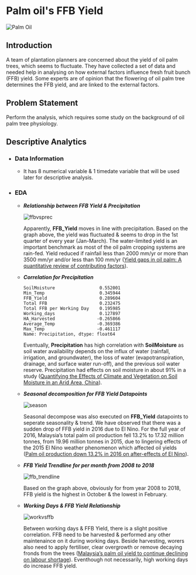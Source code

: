 # Palm oil's FFB Yield

![Palm Oil](https://cdn.mos.cms.futurecdn.net/mGdgtbdLgJSGEt9Lv9aZuJ-1200-80.jpg)
## Introduction

A team of plantation planners are concerned about the yield of oil palm trees, which seems to fluctuate. They have collected a set of data and needed help in analysing on how external factors influence fresh fruit bunch (FFB) yield. Some experts are of opinion that the flowering of oil palm tree determines the FFB yield, and are linked to the external factors.

## Problem Statement
Perform the analysis, which requires some study on the background of oil palm tree physiology.

## Descriptive Analytics

- ### Data Information
  - It has 8 numerical variable & 1 timedate variable that will be used later for descriptive analysis.
    
- ### EDA
  - **_Relationship between FFB Yield & Precipitation_**
 
    ![ffbvsprec](https://user-images.githubusercontent.com/63250608/173700826-ad88d990-0562-4c7f-b7e5-7f125516f7bf.png)
    
    Apparently, **FFB_Yield** moves in line with precipitation. Based on the graph above, the yield was fluctuated & seems to drop in the 1st quarter of every year (Jan-March). The water-limited yield is an important benchmark as most of the oil palm cropping systems are rain-fed. Yield reduced if rainfail less than 2000 mm/yr or more than 3500 mm/yr and/or less than 100 mm/yr ([Yield gaps in oil palm: A quantitative review of contributing factors](https://reader.elsevier.com/reader/sd/pii/S1161030116302131?token=C26C735E785F32E0207E3A09E2A3DCD8E9F5350B4670E5D23EF888EF992F21301F374C1359FD5CFA350550E9746918A0&originRegion=eu-west-1&originCreation=20220614155939)).

  - **_Correlation for Precipitation_**


    ```
    SoilMoisture                 0.552001
    Min_Temp                     0.345944
    FFB_Yield                    0.289604
    Total FFB                    0.232475
    Total FFB per Working Day    0.195985
    Working_days                 0.127897
    HA_Harvested                -0.265866
    Average_Temp                -0.369386
    Max_Temp                    -0.461117
    Name: Precipitation, dtype: float64
    ```
  
    Eventually, **Precipitation** has high correlation with **SoilMoisture** as soil water availability depends on the influx of water (rainfall, irrigation, and groundwater), the loss of water (evapotranspiration, drainage, and surface water run-off), and the previous soil water reserve. Precipitation had effects on soil moisture in about 91% in a study ([Quantifying the Effects of Climate and Vegetation
  on Soil Moisture in an Arid Area, China](https://www.mdpi.com/2073-4441/11/4/767/pdf#:~:text=soil%20moisture%20variability.-,Precipitation%20had%20effects%20on%20soil%20moisture%20in%20about%2091%25%20of,87%25%20of%20the%20study%20area.)).
    
  - **_Seasonal decomposition for FFB Yield Datapoints_**
  
    ![season](https://user-images.githubusercontent.com/63250608/173701120-3e4a6643-9609-48ac-8b5a-bce553b16ea2.png)
    
    Seasonal decompose was also executed on **FFB_Yield** datapoints to seperate seasonality & trend. We have observed that there was a sudden drop of FFB yield in 2016 due to El Nino. For the full year of 2016, Malaysia’s total palm oil production fell 13.2% to 17.32 million tonnes, from 19.96 million tonnes in 2015, due to lingering effects of the 2015 El Nino weather phenomenon which affected oil yields ([Palm oil production down 13.2% in 2016 on after-effects of El Nino](https://www.theedgemarkets.com/article/palm-oil-production-down-132-2016-after-effects-el-nino)). 
    
  - **_FFB Yield Trendline for per month from 2008 to 2018_**

     ![ffb_trendline](https://user-images.githubusercontent.com/63250608/173701329-8285ea5f-c902-4cbd-a35d-be8d7372c79b.png)
     
     Based on the graph above, obviously for from year 2008 to 2018, FFB yield is the highest in October & the lowest in February.
    
  - **_Working Days & FFB Yield Relationship_**

    ![workvsffb](https://user-images.githubusercontent.com/63250608/173701429-c065dd3e-c0ed-4a59-ae1f-ed5bfad76f22.png)

     Between working days & FFB Yield, there is a slight positive correlation. FFB need to be harvested & performed any other maintenaince on it during working days. Beside harvesting, worers also need to apply fertiliser, clear overgrowth or remove decaying fronds from the trees ([Malaysia’s palm oil yield to continue declining on labour shortage](https://www.theedgemarkets.com/article/malaysias-palm-oil-yield-continue-declining-labour-shortage)). Eventhough not necessarily, high working days do increase FFB yield.
